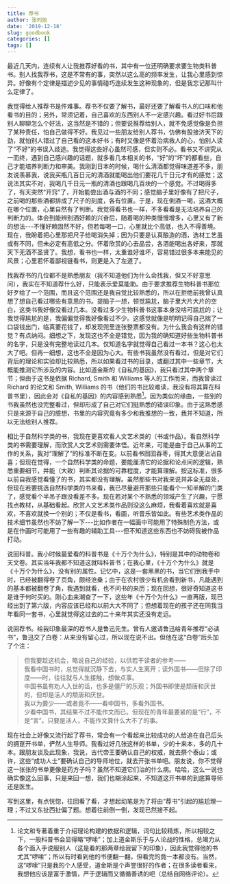 ```yaml
---
title: 荐书
author: 张列弛
date: '2019-12-18'
slug: goodbook
categories: []
tags: []
---
```

最近几天内，连续有人让我推荐好看的书，其中有一位还明确要求要生物类科普书。别人找我荐书，这是不常有的事，突然以这么高的频率发生，让我心里感到惊异。好像有个定律是描述少见的事情碰巧连续发生这种现象的，但是我忘记那叫什么定律了。   

我觉得给人推荐书是件难事。荐书不仅要了解书，最好还要了解看书人的口味和他看书的目的；另外，常须记着，自己喜欢的东西别人不一定感兴趣。看过好书后跟别人聊聊怎么个好法，这当然是不错的；但要说推荐给别人，就不免感觉像是负担了某种责任，怕自己做得不好。我见过一些朋友给别人荐书，仿佛有股接济天下的劲，就怕别人错过了自己看的这本好书；有时又像是怀着治病救人的心，怕别人读了“不好”的书误入歧途。我觉得这些好心虽然可感，但实则不必。看书又不讲究从一而终，遇到自己感兴趣的话题，就多看几本相关的书，“好”的“坏”的都看些，自己才能培养判断力和审美。我刚到日本的时候，喝什么清酒都觉得味道差不多，朋友说羡慕我，说我买瓶几百日元的清酒就能喝出他们要花几千日元才有的感觉；这说法其实不对，我喝几千日元一瓶的清酒也跟喝几百块的一个感觉。不过喝得多了，有天突然“开窍”了，开始能尝出酒与酒的不同；感觉脑子里好像有了把尺子，之前喝的那些酒都排成了尺子的刻度，各有位置。于是，现在倒酒一喝，这酒大概在哪个位置，心里自然有了判断。我觉得看书也一样，不多看看是无法培养自己的判断力的。体会到能辨别酒好赖的兴奋后，随着喝的种类慢慢增多，心里又有了新的想法---不懂好赖固然不好，但若每喝一口，心里就比个高低，也入不得善境。现在，我盼着把心里那把尺子给喝消失掉；因为只要是认真酿造的酒，选材工艺虽或有不同，但未必定有高低之分。怀着欣赏的心去品尝，各酒能喝出各好来，那就天下无酒不圣贤了。我想，看书也一样，太重谁好谁坏，容易错过很多本来能见的风景；心里若怀着鄙视链看书，则更是入了左道了。       

找我荐书的几位都不是熟悉朋友（我不知道他们为什么会找我，但又不好意思问），我实在不知道荐什么好，只能表示爱莫能助。由于要求推荐生物科普书那位好歹给了一个范围，而且这个范围还是我自觉比较熟悉的，所以在拒绝前我曾认真想了想自己看过哪些有意思的书。提脑子一想，顿觉尴尬，脑子里大片大片的空白，这类书我好像没看过几本。没看过多少生物科普书这事本身没啥可尴尬的；让我觉得尴尬的是，我偏偏觉得我好像看过不少。这感觉就像是明明记得自己揣了一口袋钱出门，临真要花钱了，却发现兜里连张整票都没有。为什么我会有这样的错觉？有点纳闷。细想之下，发现这也不全是错觉，因为我的确知道好些生物科普书的名字，只是没有完整地读过几本。仅知道名字就觉得自己看过一本书？这心也太大了吧。但再一细想，这也不全是因为心大。有些书我虽然没有看过，但是对它们背后的理论和实验却比较熟悉，所以如果看过书的目录，或翻过其中一些章节，大概能推测它所涉及的内容。比如道金斯的《自私的基因》，我只看过其中两个章节；但由于这书是依据 Richard, Smith 和 Williams 等人的工作而来，而我曾读过 Richard 的论文和 Smith, Williams 的书（他们的书比较难读，我没有将其算在科普书里），因此会对《自私的基因》的内容感到熟悉[^1]。因为类似的缘由，一些别的书我虽然也没完整看过，但却形成了自己对它们挺熟悉的错误印象。由于这熟悉感只是来源于自己的臆想，书里的内容究竟有多少和我推想的一致，我并不知道，所以无法给别人推荐。      

相比于自然科学类的书，我现在更喜欢看人文艺术类的（书或作品）。看自然科学类的书需要理解，而欣赏人文艺术则需要体悟。近年来，可能是由于自己从事的工作的关系，我对“理解了”的标准不断在变。以前看书囫囵吞枣，得其大意便沾沾自喜；但现在觉得，一个自然科学类的命题，要能厘清它的论据和论点间的逻辑，熟悉重要细节，并能（大致）判断其论据的可靠程度，才能算理解。按这标准，很多以前自我感觉看懂了的书，其实都没有理解。虽然那些书对我来说并非全无益处，但现在若要挑选自然科学类的书来看，我已尽量避开那些只能看个一知半解的门类了，感觉看个半吊子跟没看差不多。现在若对某个不熟悉的领域产生了兴趣，宁愿找点教材，从基础看起。欣赏人文艺术类作品则没这么麻烦，我看着喜欢就是喜欢，不喜欢就换一个别的；不仅是看书，看画，听音乐皆如此。有些艺术类作品的技术细节虽然也不妨了解一下---比如作者在一幅画中可能用了特殊制色方法，或是在作画时可能用了一些有趣的辅助工具---但不知道这些东西也不妨碍我被作品打动。   

说回科普。我小时候最爱看的科普书是《十万个为什么》，特别是其中的动物卷和天文卷。其实当年我都不知道这就叫科普书；在我心里，《十万个为什么》就是《十万个为什么》，没有别的属性。记忆中，这是一套黑黑的书，当它们到我手中时，已经被翻得卷了页角，颇经沧桑；由于在农村很少有机会看到新书，凡能遇到的基本都被翻卷了角，我遇到就看，也不问书的来历；现在回想，很好奇知道这书是谁于何时买的。刚心血来潮查了一下，这些年《十万个为什么》一直再版，现已经出到了第六版，内容应该已经和以前大大不同了；但想着现在的孩子还在同我当年看同一套书，心里就觉得这过去的二十来年其实还没有走远。   

说回荐书。给我印象最深的荐书人是鲁迅先生。曾有人邀请鲁迅给青年推荐“必读书”，鲁迅交了白卷：从来没有留心过，所以现在说不出。但他在这“白卷”后头加了个注：

> 但我要趁这机会，略说自己的经验，以供若干读者的参考——  
我看中国书时，总觉得就沉静下去，与实人生离开；读外国书——但除了印度——时，往往就与人生接触，想做点事。  
中国书虽有劝人入世的话，也多是僵尸的乐观；外国书即使是颓唐和厌世的，但却是活人的颓唐和厌世。  
我以为要少——或者竟不——看中国书，多看外国书。  
少看中国书，其结果不过不能作文而已。但现在的青年最要紧的是“行”，不是“言”。只要是活人，不能作文算什么大不了的事。   

现在社会上好像又流行起了荐书，常会有一个看起来比较成功的人给追在自己后头的拥趸开书单，俨然人生导师。我看过好几张这样的书单，少的十来本，多的几十本。跟朋友谈及此现象，我说，古代帝王要确认自己的权威，就去祭个泰山；或许，这些“成功人士”要确认自己的导师地位，就去开张书单吧。朋友说，你不觉得这一张张的书单更像是药方子吗？虽然不知道它们治的什么病。哈哈，这么一说也确实像这么回事，只是来回一想，我们也糊涂起来，不知道这开书单的到底算导师还是医生。     


写到这里，有点恍惚，往回看了看，才想起动笔是为了将由“荐书”引起的尴尬理一理；不过又东扯西扯偏了题。想着往前倒一倒，发现已然接不起。   








[^1]: 论文和专著着重于介绍理论构建的依据和逻辑，词句比较精炼，所以相较之下，一般科普书会显得略“啰嗦”；加上道金斯乐于与人论战的性格，总竭力从各个面入手说服别人（这是看的那两章给我留下的印象），因此我觉得他的书尤其“啰嗦”；所以有时看到他的书便翻一翻，但看完的竟一本都没有。当然，这“啰嗦”只是我的个人感受，道金斯是个声誉很好的作者；在很多读者看来，我想他应该是富于激情，严于逻辑而又循循善诱的吧（总结自网络评论）。  








